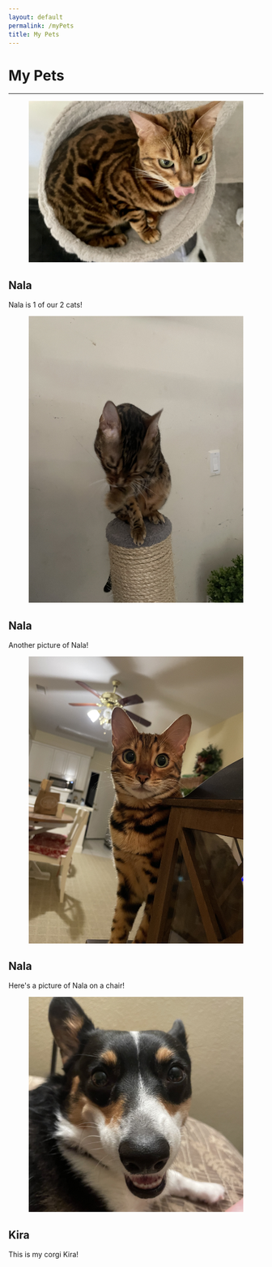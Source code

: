 ```yaml
---
layout: default
permalink: /myPets
title: My Pets
---
```


# My Pets

---
<div>
    <div class="card bg-base-100 shadow-xl mb-12">
        <figure class="m-0"><img src="/images/ComfyNala.jpg" alt="Picture of Comfy Nala" /></figure>
        <div class="card-body">
            <h2 class="card-title mt-2">Nala</h2>
            <p>Nala is 1 of our 2 cats!</p>
        </div>
    </div>
    <div class="card bg-base-100 shadow-xl mb-12">
        <figure class="m-0"><img src="/images/Nala.jpg" alt="Picture of Nala" /></figure>
        <div class="card-body">
            <h2 class="card-title mt-2">Nala</h2>
            <p>Another picture of Nala!</p>
        </div>
    </div>
    <div class="card bg-base-100 shadow-xl mb-12">
        <figure class="m-0"><img src="/images/NalaChair.jpg" alt="Picture of Nala on Chair" /></figure>
        <div class="card-body">
            <h2 class="card-title mt-2">Nala</h2>
            <p>Here's a picture of Nala on a chair!</p>
        </div>
    </div>
        <div class="card bg-base-100 shadow-xl mb-12">
        <figure class="m-0"><img src="/images/Kira.jpg" alt="Picture of Kira" /></figure>
        <div class="card-body">
            <h2 class="card-title mt-2">Kira</h2>
            <p>This is my corgi Kira!</p>
        </div>
    </div>
</div>